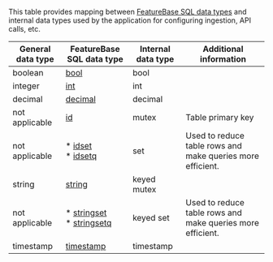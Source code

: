 This table provides mapping between [FeatureBase SQL data types](https://docs.featurebase.com/docs/sql-guide/data/-types/data-types-home) and internal data types used by the application for configuring ingestion, API calls, etc.

| General data type | FeatureBase SQL data type | Internal data type | Additional information |
|---|---|---|---|
| boolean | [bool](https://docs.featurebase.com/docs/sql-guide/data/-types/data-type-bool) | bool |  |
| integer | [int](https://docs.featurebase.com/docs/sql-guide/data/-types/data-type-int) | int |  |
| decimal | [decimal](https://docs.featurebase.com/docs/sql-guide/data/-types/data-type-decimal) | decimal |  |
| not applicable | [id](https://docs.featurebase.com/docs/sql-guide/data/-types/data-type-id) | mutex | Table primary key |
| not applicable | * [idset](https://docs.featurebase.com/docs/sql-guide/data/-types/data-type-idset)<br/>* [idsetq](https://docs.featurebase.com/docs/sql-guide/data/-types/data-type-idsetq) | set | Used to reduce table rows and make queries more efficient.  |
| string | [string](https://docs.featurebase.com/docs/sql-guide/data/-types/data-type-string) | keyed mutex |  |
| not applicable | * [stringset](https://docs.featurebase.com/docs/sql-guide/data/-types/data-type-stringset)<br/>* [stringsetq](https://docs.featurebase.com/docs/sql-guide/data/-types/data-type-stringsetq) | keyed set | Used to reduce table rows and make queries more efficient. |
| timestamp | [timestamp](https://docs.featurebase.com/docs/sql-guide/data/-types/data-type-timestamp) | timestamp |  |
